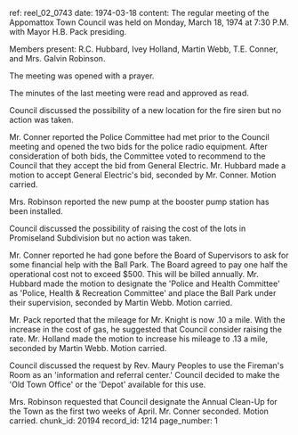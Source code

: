 ref: reel_02_0743
date: 1974-03-18
content: The regular meeting of the Appomattox Town Council was held on Monday, March 18, 1974 at 7:30 P.M. with Mayor H.B. Pack presiding.

Members present: R.C. Hubbard, Ivey Holland, Martin Webb, T.E. Conner, and Mrs. Galvin Robinson.

The meeting was opened with a prayer.

The minutes of the last meeting were read and approved as read.

Council discussed the possibility of a new location for the fire siren but no action was taken.

Mr. Conner reported the Police Committee had met prior to the Council meeting and opened the two bids for the police radio equipment. After consideration of both bids, the Committee voted to recommend to the Council that they accept the bid from General Electric. Mr. Hubbard made a motion to accept General Electric's bid, seconded by Mr. Conner. Motion carried.

Mrs. Robinson reported the new pump at the booster pump station has been installed.

Council discussed the possibility of raising the cost of the lots in Promiseland Subdivision but no action was taken.

Mr. Conner reported he had gone before the Board of Supervisors to ask for some financial help with the Ball Park. The Board agreed to pay one half the operational cost not to exceed $500. This will be billed annually. Mr. Hubbard made the motion to designate the 'Police and Health Committee' as 'Police, Health & Recreation Committee' and place the Ball Park under their supervision, seconded by Martin Webb. Motion carried.

Mr. Pack reported that the mileage for Mr. Knight is now .10 a mile. With the increase in the cost of gas, he suggested that Council consider raising the rate. Mr. Holland made the motion to increase his mileage to .13 a mile, seconded by Martin Webb. Motion carried.

Council discussed the request by Rev. Maury Peoples to use the Fireman's Room as an 'information and referral center.' Council decided to make the 'Old Town Office' or the 'Depot' available for this use.

Mrs. Robinson requested that Council designate the Annual Clean-Up for the Town as the first two weeks of April. Mr. Conner seconded. Motion carried.
chunk_id: 20194
record_id: 1214
page_number: 1

